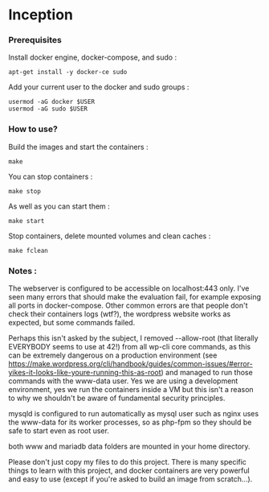# Inception

### Prerequisites

Install docker engine, docker-compose, and sudo :

    apt-get install -y docker-ce sudo

Add your current user to the docker and sudo groups :

    usermod -aG docker $USER
    usermod -aG sudo $USER

### How to use?
Build the images and start the containers :

    make

You can stop containers :

    make stop

As well as you can start them :

    make start

Stop containers, delete mounted volumes and clean caches :

    make fclean

### Notes :

The webserver is configured to be accessible on localhost:443 only. I've seen many errors that should make the evaluation fail, for example exposing all ports in docker-compose.
Other common errors are that people don't check their containers logs (wtf?), the wordpress website works as expected, but some commands failed.

Perhaps this isn't asked by the subject, I removed --allow-root (that literally EVERYBODY seems to use at 42!) from all wp-cli core commands, as this can be extremely dangerous on a production environment (see https://make.wordpress.org/cli/handbook/guides/common-issues/#error-yikes-it-looks-like-youre-running-this-as-root) and managed to run those commands with the www-data user. Yes we are using a development environment, yes we run the containers inside a VM but this isn't a reason to why we shouldn't be aware of fundamental security principles.

mysqld is configured to run automatically as mysql user such as nginx uses the www-data for its worker processes, so as php-fpm so they should be safe to start even as root user.

both www and mariadb data folders are mounted in your home directory.

Please don't just copy my files to do this project. There is many specific things to learn with this project, and docker containers are very powerful and easy to use (except if you're asked to build an image from scratch...).

